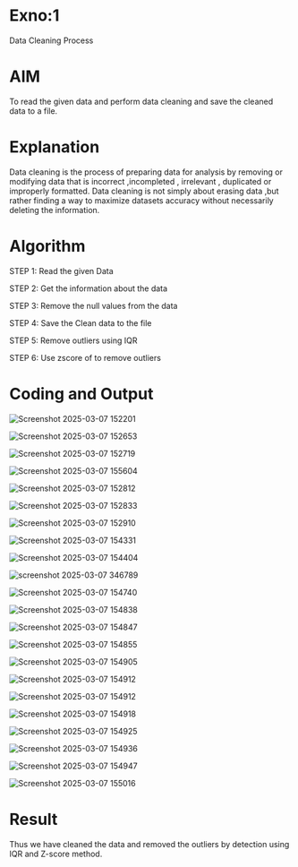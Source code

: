 # Exno:1
Data Cleaning Process

# AIM
To read the given data and perform data cleaning and save the cleaned data to a file.

# Explanation
Data cleaning is the process of preparing data for analysis by removing or modifying data that is incorrect ,incompleted , irrelevant , duplicated or improperly formatted. Data cleaning is not simply about erasing data ,but rather finding a way to maximize datasets accuracy without necessarily deleting the information.

# Algorithm
STEP 1: Read the given Data

STEP 2: Get the information about the data

STEP 3: Remove the null values from the data

STEP 4: Save the Clean data to the file

STEP 5: Remove outliers using IQR

STEP 6: Use zscore of to remove outliers

# Coding and Output

![Screenshot 2025-03-07 152201](https://github.com/user-attachments/assets/ea1d3031-296f-4962-8848-ed25488a1c55)

![Screenshot 2025-03-07 152653](https://github.com/user-attachments/assets/2a4a4490-2273-40e6-bd2d-f2bf285f094c)

![Screenshot 2025-03-07 152719](https://github.com/user-attachments/assets/1a4b4d7f-87cf-489a-858a-a411405e543e)

![Screenshot 2025-03-07 155604](https://github.com/user-attachments/assets/02d75d9c-469b-4954-aebb-57e1a735cc80)

![Screenshot 2025-03-07 152812](https://github.com/user-attachments/assets/30c0e2f0-2ad7-47d9-8ad9-37bc0f39b244)

![Screenshot 2025-03-07 152833](https://github.com/user-attachments/assets/adaf9e03-1128-4ec0-9aef-084f1ff18ea2)

![Screenshot 2025-03-07 152910](https://github.com/user-attachments/assets/adb8e103-7ab0-48ae-a971-028a7aeba3c3)

![Screenshot 2025-03-07 154331](https://github.com/user-attachments/assets/ca94a5a0-6ea3-4b9d-a602-63e541bc3730)

![Screenshot 2025-03-07 154404](https://github.com/user-attachments/assets/11cece01-7fb1-495e-b246-17dbfd8828e3)

![screenshot 2025-03-07 346789](https://github.com/user-attachments/assets/42cd76df-9c6e-4b4a-8df7-e9de7ef02cc8)

![Screenshot 2025-03-07 154740](https://github.com/user-attachments/assets/4b285142-13df-4053-a4a9-e801d33cf60c)

![Screenshot 2025-03-07 154838](https://github.com/user-attachments/assets/21211fbb-3a64-46b9-a459-3ba2fe300597)

![Screenshot 2025-03-07 154847](https://github.com/user-attachments/assets/74387d6d-025d-4bce-8600-5fa2b3950a12)

![Screenshot 2025-03-07 154855](https://github.com/user-attachments/assets/f9cbcba7-fe8f-40d0-afac-8f8a051f7824)

![Screenshot 2025-03-07 154905](https://github.com/user-attachments/assets/994200a2-017d-4d13-88db-3ccdf13ecc8b)

![Screenshot 2025-03-07 154912](https://github.com/user-attachments/assets/1e56a5b1-983d-49e8-9667-786ed8a1d6c9)

![Screenshot 2025-03-07 154912](https://github.com/user-attachments/assets/c45dc1e0-0448-4df7-bad3-4fa7e021c455)

![Screenshot 2025-03-07 154918](https://github.com/user-attachments/assets/8a8017c7-cd2a-4927-87b2-411ecef056ab)

![Screenshot 2025-03-07 154925](https://github.com/user-attachments/assets/5b3696c9-6e70-46f5-b4ef-6aee687feea5)

![Screenshot 2025-03-07 154936](https://github.com/user-attachments/assets/44ecd253-e2bf-4cd8-8eb1-850e5214fe53)

![Screenshot 2025-03-07 154947](https://github.com/user-attachments/assets/f57ed9e9-cba1-4284-acd4-c3469cb3bcb3)

![Screenshot 2025-03-07 155016](https://github.com/user-attachments/assets/0d47acd7-940a-4fbd-92ab-9bf39e7fea4f)


            
# Result
 Thus we have cleaned the data and removed the outliers by detection using IQR and Z-score method.
